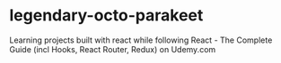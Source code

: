 # legendary-octo-parakeet
Learning projects built with react while following React - The Complete Guide (incl Hooks, React Router, Redux) on Udemy.com

